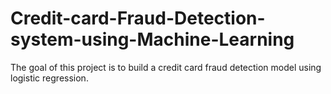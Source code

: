# Credit-card-Fraud-Detection-system-using-Machine-Learning

The goal of this project is to build a credit card fraud detection model using logistic regression.
